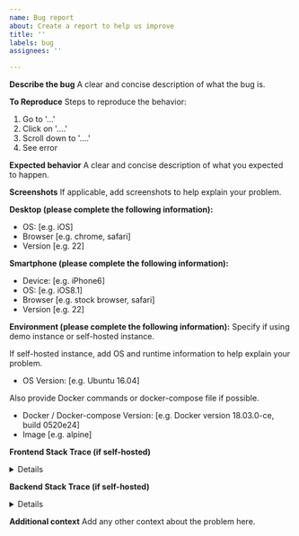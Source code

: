 ```yaml
---
name: Bug report
about: Create a report to help us improve
title: ''
labels: bug
assignees: ''

---
```


**Describe the bug**
A clear and concise description of what the bug is.

**To Reproduce**
Steps to reproduce the behavior:
1. Go to '...'
2. Click on '....'
3. Scroll down to '....'
4. See error

**Expected behavior**
A clear and concise description of what you expected to happen.

**Screenshots**
If applicable, add screenshots to help explain your problem.

**Desktop (please complete the following information):**
 - OS: [e.g. iOS]
 - Browser [e.g. chrome, safari]
 - Version [e.g. 22]

**Smartphone (please complete the following information):**
 - Device: [e.g. iPhone6]
 - OS: [e.g. iOS8.1]
 - Browser [e.g. stock browser, safari]
 - Version [e.g. 22]

**Environment (please complete the following information):**
Specify if using demo instance or self-hosted instance.

If self-hosted instance, add OS and runtime information to help explain your problem.
 - OS Version: [e.g. Ubuntu 16.04]

Also provide Docker commands or docker-compose file if possible.
 - Docker / Docker-compose Version: [e.g. Docker version 18.03.0-ce, build 0520e24]
 - Image [e.g. alpine]

**Frontend Stack Trace (if self-hosted)**

<details>

```

```

</details>

**Backend Stack Trace (if self-hosted)**

<details>

```

```

</details>

**Additional context**
Add any other context about the problem here.

